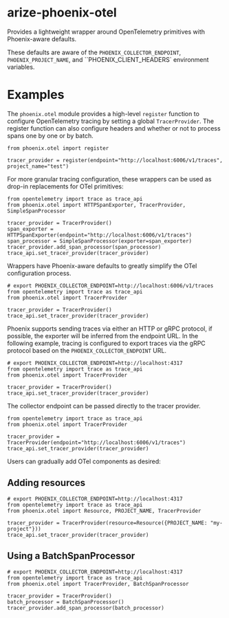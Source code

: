 # arize-phoenix-otel

Provides a lightweight wrapper around OpenTelemetry primitives with Phoenix-aware defaults.

These defaults are aware of the `PHOENIX_COLLECTOR_ENDPOINT`, `PHOENIX_PROJECT_NAME`, and
``PHOENIX_CLIENT_HEADERS` environment variables.

# Examples

The `phoenix.otel` module provides a high-level `register` function to configure OpenTelemetry
tracing by setting a global `TracerProvider`. The register function can also configure headers
and whether or not to process spans one by one or by batch.

```
from phoenix.otel import register

tracer_provider = register(endpoint="http://localhost:6006/v1/traces", project_name="test")
```

For more granular tracing configuration, these wrappers can be used as drop-in replacements for
OTel primitives:

```
from opentelemetry import trace as trace_api
from phoenix.otel import HTTPSpanExporter, TracerProvider, SimpleSpanProcessor

tracer_provider = TracerProvider()
span_exporter = HTTPSpanExporter(endpoint="http://localhost:6006/v1/traces")
span_processor = SimpleSpanProcessor(exporter=span_exporter)
tracer_provider.add_span_processor(span_processor)
trace_api.set_tracer_provider(tracer_provider)
```

Wrappers have Phoenix-aware defaults to greatly simplify the OTel configuration process.

```
# export PHOENIX_COLLECTOR_ENDPOINT=http://localhost:6006/v1/traces
from opentelemetry import trace as trace_api
from phoenix.otel import TracerProvider

tracer_provider = TracerProvider()
trace_api.set_tracer_provider(tracer_provider)
```

Phoenix supports sending traces via either an HTTP or gRPC protocol, if possible, the exporter
will be inferred from the endpoint URL. In the following example, tracing is configured to
export traces via the gRPC protocol based on the `PHOENIX_COLLECTOR_ENDPOINT` URL.

```
# export PHOENIX_COLLECTOR_ENDPOINT=http://localhost:4317
from opentelemetry import trace as trace_api
from phoenix.otel import TracerProvider

tracer_provider = TracerProvider()
trace_api.set_tracer_provider(tracer_provider)
```

The collector endpoint can be passed directly to the tracer provider.

```
from opentelemetry import trace as trace_api
from phoenix.otel import TracerProvider

tracer_provider = TracerProvider(endpoint="http://localhost:6006/v1/traces")
trace_api.set_tracer_provider(tracer_provider)
```

Users can gradually add OTel components as desired:

## Adding resources
```
# export PHOENIX_COLLECTOR_ENDPOINT=http://localhost:4317
from opentelemetry import trace as trace_api
from phoenix.otel import Resource, PROJECT_NAME, TracerProvider

tracer_provider = TracerProvider(resource=Resource({PROJECT_NAME: "my-project"}))
trace_api.set_tracer_provider(tracer_provider)
```

## Using a BatchSpanProcessor
```
# export PHOENIX_COLLECTOR_ENDPOINT=http://localhost:4317
from opentelemetry import trace as trace_api
from phoenix.otel import TracerProvider, BatchSpanProcessor

tracer_provider = TracerProvider()
batch_processor = BatchSpanProcessor()
tracer_provider.add_span_processor(batch_processor)
```
